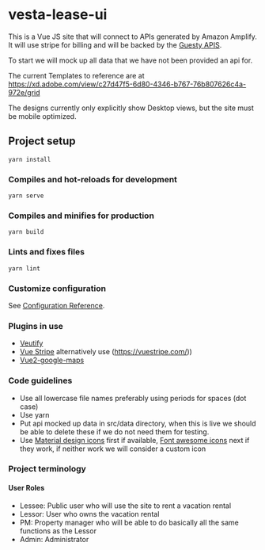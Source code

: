 # vesta-lease-ui

This is a Vue JS site that will connect to APIs generated by Amazon Amplify. It will use stripe for billing and will be backed by the [Guesty APIS](https://docs.guesty.com/).

To start we will mock up all data that we have not been provided an api for.

The current Templates to reference are at https://xd.adobe.com/view/c27d47f5-6d80-4346-b767-76b807626c4a-972e/grid

The designs currently only explicitly show Desktop views, but the site must be mobile optimized.

## Project setup

```
yarn install
```

### Compiles and hot-reloads for development

```
yarn serve
```

### Compiles and minifies for production

```
yarn build
```

### Lints and fixes files

```
yarn lint
```

### Customize configuration

See [Configuration Reference](https://cli.vuejs.org/config/).

### Plugins in use

- [Veutify](https://vuetifyjs.com/en/)
- [Vue Stripe](https://github.com/morphatic/v-stripe-elements) alternatively use (https://vuestripe.com/))
- [Vue2-google-maps](https://github.com/xkjyeah/vue-google-maps)

### Code guidelines

- Use all lowercase file names preferably using periods for spaces (dot case)
- Use yarn
- Put api mocked up data in src/data directory, when this is live we should be able to delete these if we do not need them for testing.
- Use [Material design icons](https://materialdesignicons.com/) first if available, [Font awesome icons](https://fontawesome.com/) next if they work, if neither work we will consider a custom icon

### Project terminology

#### User Roles

- Lessee: Public user who will use the site to rent a vacation rental
- Lessor: User who owns the vacation rental
- PM: Property manager who will be able to do basically all the same functions as the Lessor
- Admin: Administrator

